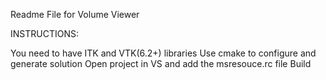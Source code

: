 Readme File for Volume Viewer


INSTRUCTIONS:

You need to have ITK and VTK(6.2+) libraries
Use cmake to configure and generate solution
Open project in VS and add the msresouce.rc file 
Build